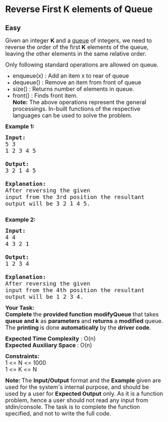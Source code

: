 # Reverse First K elements of Queue
## Easy 
<div class="problem-statement" style="user-select: auto;">
                <p style="user-select: auto;"></p><p style="user-select: auto;"><span style="font-size: 18px; user-select: auto;">Given an integer <strong style="user-select: auto;">K </strong>and a&nbsp;<a href="http://www.geeksforgeeks.org/queue-data-structure/" target="_blank" style="user-select: auto;">queue</a>&nbsp;of integers, we need to reverse the order of the first<strong style="user-select: auto;"> K</strong> elements of the queue, leaving the other elements in the same relative order.</span></p>

<p style="user-select: auto;"><span style="font-size: 18px; user-select: auto;">Only following standard operations are allowed on queue.</span></p>

<ul style="user-select: auto;">
	<li style="user-select: auto;"><span style="font-size: 18px; user-select: auto;">enqueue(x) : Add an item x to rear of queue</span></li>
	<li style="user-select: auto;"><span style="font-size: 18px; user-select: auto;">dequeue() : Remove an item from front of queue</span></li>
	<li style="user-select: auto;"><span style="font-size: 18px; user-select: auto;">size() : Returns number of elements in queue.</span></li>
	<li style="user-select: auto;"><span style="font-size: 18px; user-select: auto;">front() : Finds front item.<br style="user-select: auto;">
	<strong style="user-select: auto;">Note:</strong> The above operations represent the general processings. In-built functions of the respective languages&nbsp;can be used to solve the problem.</span></li>
</ul>

<p style="user-select: auto;"><strong style="user-select: auto;"><span style="font-size: 18px; user-select: auto;">Example 1:</span></strong></p>

<pre style="position: relative; user-select: auto;"><strong style="user-select: auto;"><span style="font-size: 18px; user-select: auto;">Input:
</span></strong><span style="font-size: 18px; user-select: auto;">5 3
1 2 3 4 5

<strong style="user-select: auto;">Output: 
</strong>3 2 1 4 5
<strong style="user-select: auto;">
Explanation: 
</strong>After reversing the given
input from the 3rd position the resultant
output will be 3 2 1 4 5.
</span>
<div class="open_grepper_editor" title="Edit &amp; Save To Grepper" style="user-select: auto;"></div></pre>

<p style="user-select: auto;"><strong style="user-select: auto;"><span style="font-size: 18px; user-select: auto;">Example 2:</span></strong></p>

<pre style="position: relative; user-select: auto;"><strong style="user-select: auto;"><span style="font-size: 18px; user-select: auto;">Input:
</span></strong><span style="font-size: 18px; user-select: auto;">4 4
4 3 2 1

<strong style="user-select: auto;">Output: 
</strong>1 2 3 4
<strong style="user-select: auto;">
Explanation: 
</strong>After reversing the given
input from the 4th position the resultant
output will be 1 2 3 4.</span><div class="open_grepper_editor" title="Edit &amp; Save To Grepper" style="user-select: auto;"></div></pre>

<p style="user-select: auto;"><strong style="user-select: auto;"><span style="font-size: 18px; user-select: auto;">Your Task:</span></strong><br style="user-select: auto;">
<span style="font-size: 18px; user-select: auto;"><strong style="user-select: auto;">Complete </strong>the <strong style="user-select: auto;">provided function</strong> <strong style="user-select: auto;">modifyQueue </strong>that takes <strong style="user-select: auto;">queue and k</strong> as <strong style="user-select: auto;">parameters </strong>and <strong style="user-select: auto;">returns </strong>a <strong style="user-select: auto;">modified </strong>queue. The <strong style="user-select: auto;">printing </strong>is done <strong style="user-select: auto;">automatically </strong>by the <strong style="user-select: auto;">driver code</strong>.</span></p>

<p style="user-select: auto;"><span style="font-size: 18px; user-select: auto;"><strong style="user-select: auto;">Expected Time Complexity</strong> : O(n)<br style="user-select: auto;">
<strong style="user-select: auto;">Expected Auxiliary Space </strong>: O(n)</span></p>

<p style="user-select: auto;"><span style="font-size: 18px; user-select: auto;"><strong style="user-select: auto;">Constraints:</strong><br style="user-select: auto;">
1 &lt;= N &lt;= 1000<br style="user-select: auto;">
1 &lt;= K &lt;= N</span></p>

<p style="user-select: auto;"><span style="font-size: 18px; user-select: auto;"><strong style="user-select: auto;">Note:&nbsp;</strong>The <strong style="user-select: auto;">Input/Output</strong> format and the&nbsp;<strong style="user-select: auto;">Example</strong> given are used for the system's internal purpose, and should be used by a user for <strong style="user-select: auto;">Expected Output</strong> only. As it is a function problem, hence a user should not read any input from stdin/console. The task is to complete the function specified, and not to write the full code.</span></p>
 <p style="user-select: auto;"></p>
            </div>